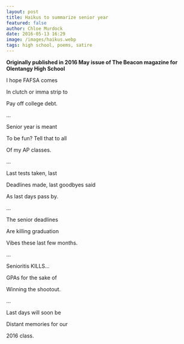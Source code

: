 ```yaml
---
layout: post
title: Haikus to summarize senior year
featured: false
author: Chloe Murdock
date: 2016-05-13 16:29
image: /images/haikus.webp
tags: high school, poems, satire
---
```

**Originally published in 2016 May issue of The Beacon magazine for Olentangy High School**

I hope FAFSA comes

In clutch or imma strip to

Pay off college debt.

...

Senior year is meant

To be fun? Tell that to all

Of my AP classes.

...

Last tests taken, last

Deadlines made, last goodbyes said

As last days pass by.

...

The senior deadlines

Are killing graduation

Vibes these last few months.

...

Senioritis KILLS…

GPAs for the sake of

Winning the shootout.

...

Last days will soon be

Distant memories for our

2016 class.